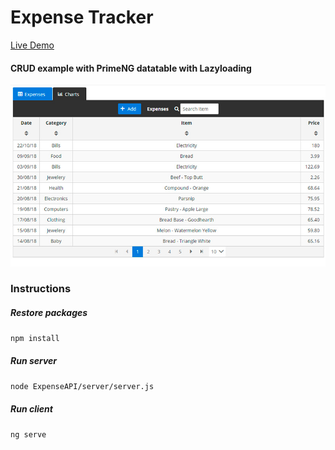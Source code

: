 # Expense Tracker


[Live Demo](https://www.alittlebitofcode.website/expensetracker/)

#### CRUD example with PrimeNG datatable with Lazyloading

![Expense Tracker](preview/preview.jpg)

### Instructions

##### Restore packages

`npm install`

##### Run server

`node ExpenseAPI/server/server.js`

##### Run client

`ng serve`
